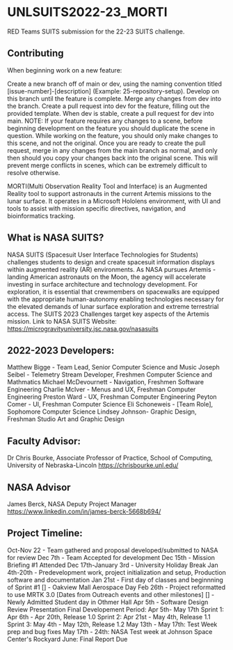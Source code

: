 
# UNLSUITS2022-23_MORTI
RED Teams SUITS submission for the 22-23 SUITS challenge.

## Contributing
When beginning work on a new feature:

Create a new branch off of main or dev, using the naming convention titled [issue-number]-[description] (Example: 25-repository-setup).
Develop on this branch until the feature is complete.
Merge any changes from dev into the branch.
Create a pull request into dev for the feature, filling out the provided template.
When dev is stable, create a pull request for dev into main.
NOTE: If your feature requires any changes to a scene, before beginning development on the feature you should duplicate the scene in question. While working on the feature, you should only make changes to this scene, and not the original. Once you are ready to create the pull request, merge in any changes from the main branch as normal, and only then should you copy your changes back into the original scene. This will prevent merge conflicts in scenes, which can be extremely difficult to resolve otherwise.

MORTI(Multi Observation Reality Tool and Interface) is an Augmented Reality tool to support astronauts in the current Artemis missions to the lunar surface. It operates in a Microsoft Hololens environment, with UI and tools to assist with mission specific directives, navigation, and bioinformatics tracking.

## What is NASA SUITS?
NASA SUITS (Spacesuit User Interface Technologies for Students) challenges students to design and create spacesuit information displays within augmented reality (AR) environments. As NASA pursues Artemis - landing American astronauts on the Moon, the agency will accelerate investing in surface architecture and technology development. For exploration, it is essential that crewmembers on spacewalks are equipped with the appropriate human-autonomy enabling technologies necessary for the elevated demands of lunar surface exploration and extreme terrestrial access. The SUITS 2023 Challenges target key aspects of the Artemis mission.
Link to NASA SUITS Website: https://microgravityuniversity.jsc.nasa.gov/nasasuits

## 2022-2023 Developers:
Matthew Bigge - Team Lead, Senior Computer Science and Music
Joseph Seibel - Telemetry Stream Developer, Freshmen Computer Science and Mathmatics
Michael McDevournett - Navigation, Freshmen Software Engineering
Charlie McIver - Menus and UX, Freshman Computer Engineering
Preston Ward - UX, Freshman Computer Engineering
Peyton Comer - UI, Freshman Computer Science
Eli Schoneweis - [Team Role], Sophomore Computer Science
Lindsey Johnson- Graphic Design, Freshman Studio Art and Graphic Design

## Faculty Advisor:
Dr Chris Bourke, Associate Professor of Practice, School of Computing, University of Nebraska-Lincoln
https://chrisbourke.unl.edu/

## NASA Advisor
James Berck, NASA Deputy Project Manager
https://www.linkedin.com/in/james-berck-5668b694/ 

## Project Timeline:
Oct-Nov 22 - Team gathered and proposal developed/submitted to NASA for review
Dec 7th - Team Accepted for development
Dec 15th - Mission Briefing #1 Attended
Dec 17th-January 3rd - University Holiday Break
Jan 4th-20th - Predevelopment work, project initialization and setup, Production software and documentation
Jan 21st - First day of classes and beginnning of Sprint #1
[] - Oakview Mall Aerospace Day 
Feb 26th - Project reformatted to use MRTK 3.0
[Dates from Outreach events and other milestones]
[] - Newly Admitted Student day in Othmer Hall
Apr 5th - Software Design Review Presentation
Final Developement Period: Apr 5th- May 17th
Sprint 1: Apr 6th - Apr 20th, Release 1.0
Sprint 2: Apr 21st - May 4th, Release 1.1
Sprint 3: May 4th - May 12th, Release 1.2
May 13th - May 17th: Test Week prep and bug fixes
May 17th - 24th: NASA Test week at Johnson Space Center's Rockyard
June: Final Report Due
